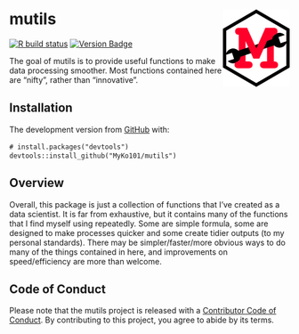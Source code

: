 
<!-- README.md is generated from README.Rmd. Please edit that file -->

# mutils <img src='man/figures/logo.png' align="right" height="138.5" />

<!-- badges: start -->

[![R build
status](https://github.com/MyKo101/mutils/workflows/R-CMD-check/badge.svg)](https://github.com/MyKo101/mutils/actions)
[![Version
Badge](https://img.shields.io/badge/Version-0.0.0.9013-orange.svg)](https://github.com/MyKo101/mutils)

<!-- badges: end -->

The goal of mutils is to provide useful functions to make data
processing smoother. Most functions contained here are “nifty”, rather
than “innovative”.

## Installation

The development version from [GitHub](https://github.com/) with:

    # install.packages("devtools")
    devtools::install_github("MyKo101/mutils")

## Overview

Overall, this package is just a collection of functions that I’ve
created as a data scientist. It is far from exhaustive, but it contains
many of the functions that I find myself using repeatedly. Some are
simple formula, some are designed to make processes quicker and some
create tidier outputs (to my personal standards). There may be
simpler/faster/more obvious ways to do many of the things contained in
here, and improvements on speed/efficiency are more than welcome.

## Code of Conduct

Please note that the mutils project is released with a [Contributor Code
of Conduct](https://michaelbarrowman.co.uk/mutils/CODE_OF_CONDUCT.html).
By contributing to this project, you agree to abide by its terms.
